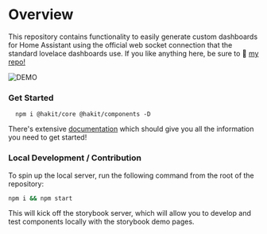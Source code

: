 # Overview

This repository contains functionality to easily generate custom dashboards for Home Assistant using the official web socket connection that the standard lovelace dashboards use.
If you like anything here, be sure to 🌟 [my repo!](https://github.com/shannonhochkins/ha-component-kit)

![DEMO](https://github.com/shannonhochkins/ha-component-kit/blob/master/stories/hakit-demo.gif?raw=true)


### Get Started

```
  npm i @hakit/core @hakit/components -D
```

There's extensive [documentation](https://shannonhochkins.github.io/ha-component-kit) which should give you all the information you need to get started!

### Local Development / Contribution
To spin up the local server, run the following command from the root of the repository:

```bash
npm i && npm start
```

This will kick off the storybook server, which will allow you to develop and test components locally with the storybook demo pages.

